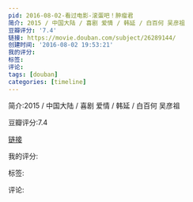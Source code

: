 ```yaml
---
pid: 2016-08-02-看过电影-滚蛋吧！肿瘤君
简介: 2015 / 中国大陆 / 喜剧 爱情 / 韩延 / 白百何 吴彦祖
豆瓣评分: '7.4'
链接: https://movie.douban.com/subject/26289144/
创建时间: '2016-08-02 19:53:21'
我的评分:
标签:
评论:
tags: [douban]
categories: [timeline]
---
```

简介:2015 / 中国大陆 / 喜剧 爱情 / 韩延 / 白百何 吴彦祖

豆瓣评分:7.4

[链接](https://movie.douban.com/subject/26289144/)

我的评分:

标签:

评论:

